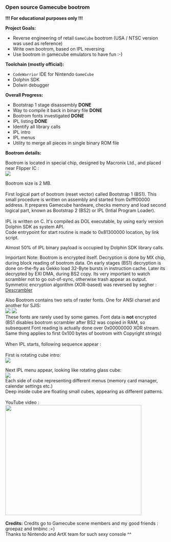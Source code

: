 <h3>Open source Gamecube bootrom</h3>

<b>!!! For educational purposes only !!!</b>

<b>Project Goals:</b>
  * Reverse engineering of retail `GameCube` bootrom (USA / NTSC version was used as reference)
  * Write own bootrom, based on IPL reversing
  * Use bootrom in gamecube emulators to have fun :-)

<b>Toolchain (mostly official):</b>
  * `CodeWarrior` IDE for Nintendo `GameCube`
  * Dolphin SDK
  * Dolwin debugger

<b>Overall Progress:</b>
  * Bootstrap 1 stage disassembly **DONE**
  * Way to compile it back in binary file **DONE**
  * Bootrom fonts investigated **DONE**
  * IPL listing **DONE**
  * Identify all library calls
  * IPL intro
  * IPL menus
  * Utility to merge all pieces in single binary ROM file

<b>Bootrom details:</b>

Bootrom is located in special chip, designed by Macronix Ltd., and placed near Flipper IC : <br>
<img src='http://gcdev.narod.ru/bootrom.jpg'>

Bootrom size is 2 MB.<br>
<br>
First logical part of bootrom (reset vector) called Bootstrap 1 (BS1). This small procedure is written on assembly and started from 0xfff00000 address. It prepares Gamecube hardware, checks memory and load second logical part, known as Bootstrap 2 (BS2) or IPL (Intial Program Loader).<br>
<br>
IPL is written on C. It's compiled as DOL executable, by using early version Dolphin SDK as system API.<br>
Code entrypoint for start routine is made to 0x81300000 location, by link script.<br>

Almost 50% of IPL binary payload is occupied by Dolphin SDK library calls.

Important Note: Bootrom is encrypted itself. Decryption is done by MX chip, during block reading of bootrom data. On early stages (BS1) decryption is done on-the-fly as Gekko load 32-Byte bursts in instruction cache. Later its decrypted by EXI DMA, during BS2 copy. Its very important to watch scrambler not to go out-of-sync, otherwise trash appear as output. Symmetric encryption algorithm (XOR-based) was reversed by segher : <a href='../wiki/Descrambler.md'>Descrambler</a>

Also Bootrom contains two sets of raster fonts. One for ANSI charset and another for SJIS:<br>
<img src='http://gcdev.narod.ru/font_00.jpg'> <img src='http://gcdev.narod.ru/font_03.jpg'><br>
These fonts are rarely used by some games. Font data is <b>not</b> encrypted (BS1 disables bootrom scrambler after BS2 was copied in RAM, so subsequent Font reading is actually done over 0x00000000 XOR stream. Same thing applies to first 0x100 bytes of bootrom with Copyright strings)<br> 
<br>
When IPL starts, following sequence appear :<br>
<br>
First is rotating cube intro:<br>
<img src='http://27.media.tumblr.com/tumblr_lrxomiSQsX1qkyzcdo1_500.gif'>

Next IPL menu appear, looking like rotating glass cube:<br>
<img src='http://gcdev.narod.ru/iplmenu.jpg'><br>
Each side of cube representing different menus (memory card manager, calendar settings etc.)<br>
Deep inside cube are floating small cubes, appearing as different patterns.<br>
<br>
YouTube video : <br>
<a href='http://www.youtube.com/watch?feature=player_embedded&v=In0beAki4mM' target='_blank'><img src='http://img.youtube.com/vi/In0beAki4mM/0.jpg' width='425' height=344 /></a><br>
<br>
<b>Credits:</b>
Credits go to Gamecube scene members and my good friends : groepaz and tmbinc :=)<br>
Thanks to Nintendo and ArtX team for such sexy console ^^
